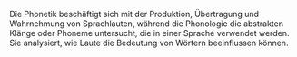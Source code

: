 Die Phonetik beschäftigt sich mit der Produktion, Übertragung und Wahrnehmung von Sprachlauten, während die Phonologie die abstrakten Klänge oder Phoneme untersucht, die in einer Sprache verwendet werden. Sie analysiert, wie Laute die Bedeutung von Wörtern beeinflussen können.